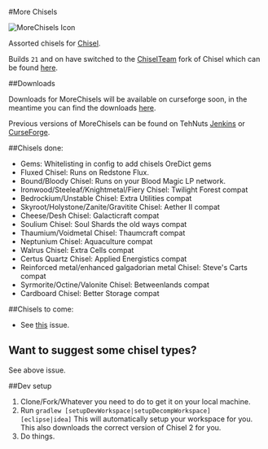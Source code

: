 #More Chisels

![MoreChisels Icon](http://i.imgur.com/lY8Fev6.png)

Assorted chisels for [Chisel](https://github.com/Chisel-Team/Chisel).

Builds `21` and on have switched to the [ChiselTeam](https://github.com/Chisel-Team/Chisel) fork of Chisel which can be found [here](http://minecraft.curseforge.com/mc-mods/235279-chisel).

##Downloads

Downloads for MoreChisels will be available on curseforge soon, in the meantime you can find the downloads [here](https://github.com/RCXcrafter/MoreChisels/releases).

Previous versions of MoreChisels can be found on TehNuts [Jenkins](http://tehnut.info/jenkins/) or [CurseForge](http://minecraft.curseforge.com/mc-mods/227904-morechisels).

##Chisels done:

* Gems: Whitelisting in config to add chisels OreDict gems
* Fluxed Chisel: Runs on Redstone Flux.
* Bound/Bloody Chisel: Runs on your Blood Magic LP network.
* Ironwood/Steeleaf/Knightmetal/Fiery Chisel: Twilight Forest compat 
* Bedrockium/Unstable Chisel: Extra Utilities compat
* Skyroot/Holystone/Zanite/Gravitite Chisel: Aether II compat
* Cheese/Desh Chisel: Galacticraft compat
* Soulium Chisel: Soul Shards the old ways compat
* Thaumium/Voidmetal Chisel: Thaumcraft compat
* Neptunium Chisel: Aquaculture compat
* Walrus Chisel: Extra Cells compat
* Certus Quartz Chisel: Applied Energistics compat
* Reinforced metal/enhanced galgadorian metal Chisel: Steve's Carts compat
* Syrmorite/Octine/Valonite Chisel: Betweenlands compat
* Cardboard Chisel: Better Storage compat

##Chisels to come:

* See [this](https://github.com/RCXcrafter/MoreChisels/issues/3) issue.

## Want to suggest some chisel types?

See above issue.

##Dev setup

1. Clone/Fork/Whatever you need to do to get it on your local machine.
2. Run `gradlew [setupDevWorkspace|setupDecompWorkspace] [eclipse|idea]` This will automatically setup your workspace for you. This also downloads the correct version of Chisel 2 for you.
3. Do things.
